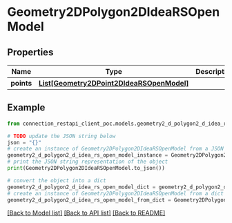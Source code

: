 # Geometry2DPolygon2DIdeaRSOpenModel


## Properties

Name | Type | Description | Notes
------------ | ------------- | ------------- | -------------
**points** | [**List[Geometry2DPoint2DIdeaRSOpenModel]**](Geometry2DPoint2DIdeaRSOpenModel.md) |  | [optional] 

## Example

```python
from connection_restapi_client_poc.models.geometry2_d_polygon2_d_idea_rs_open_model import Geometry2DPolygon2DIdeaRSOpenModel

# TODO update the JSON string below
json = "{}"
# create an instance of Geometry2DPolygon2DIdeaRSOpenModel from a JSON string
geometry2_d_polygon2_d_idea_rs_open_model_instance = Geometry2DPolygon2DIdeaRSOpenModel.from_json(json)
# print the JSON string representation of the object
print(Geometry2DPolygon2DIdeaRSOpenModel.to_json())

# convert the object into a dict
geometry2_d_polygon2_d_idea_rs_open_model_dict = geometry2_d_polygon2_d_idea_rs_open_model_instance.to_dict()
# create an instance of Geometry2DPolygon2DIdeaRSOpenModel from a dict
geometry2_d_polygon2_d_idea_rs_open_model_from_dict = Geometry2DPolygon2DIdeaRSOpenModel.from_dict(geometry2_d_polygon2_d_idea_rs_open_model_dict)
```
[[Back to Model list]](../README.md#documentation-for-models) [[Back to API list]](../README.md#documentation-for-api-endpoints) [[Back to README]](../README.md)


